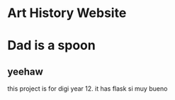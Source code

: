# Art History Website

# Dad is a spoon

## yeehaw

this project is for digi year 12. it has flask si muy bueno
